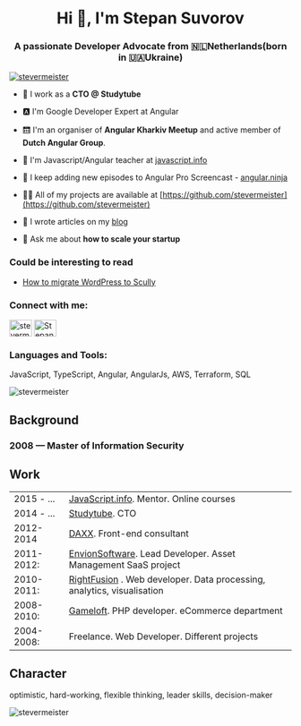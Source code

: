 <h1 align="center">Hi 👋, I'm Stepan Suvorov </h1>
<h3 align="center">A passionate Developer Advocate from 🇳🇱Netherlands(born in 🇺🇦Ukraine)</h3>


<p align="left"><a href="https://twitter.com/stevermeister" target="blank"><img
        alt="stevermeister" src="https://img.shields.io/twitter/follow/stevermeister?logo=twitter&style=for-the-badge"/></a>
</p>

- 🐝 I work as a **CTO @ Studytube** 

- 🅰️ I'm Google Developer Expert at Angular

- 🛗 I'm an organiser of **Angular Kharkiv Meetup** and active member of **Dutch Angular Group**.

- 🌱 I'm Javascript/Angular teacher at [javascript.info](https://javascript.info)

- 🎥 I keep adding new episodes to Angular Pro Screencast - [angular.ninja](https://angular.ninja/)

- 👨‍💻 All of my projects are available at [https://github.com/stevermeister](https://github.com/stevermeister)

- 📝 I wrote articles on my [blog](https://blog.stepansuvorov.com/)

- 💬 Ask me about **how to scale your startup**


### Could be interesting to read
- [How to migrate WordPress to Scully](https://indepth.dev/posts/1302/how-to-migrate-wordpress-to-scully)

<p align="left">
<h3 align="left">Connect with me:</h3>
<a href="https://twitter.com/stevermeister" target="blank"><img align="center"
                                                              alt="stevermeister"
                                                              height="30" src="https://cdn.jsdelivr.net/npm/simple-icons@3.0.1/icons/twitter.svg" width="40"/></a>
<a href="https://www.linkedin.com/in/stepansuvorov" target="blank">
  <img align="center" alt="Stepan Suvorov LinkedIn" height="30" src="https://cdn.jsdelivr.net/npm/simple-icons@3.0.1/icons/linkedin.svg" width="40"/></a>
</p>

### Languages and Tools: ###
  JavaScript, TypeScript, Angular, AngularJs, AWS, Terraform, SQL


![stevermeister](https://github-readme-stats.vercel.app/api/top-langs/?username=stevermeister&layout=compact)
 

## Background

### 2008 — Master of Information Security
  
## Work        

<table>
      <tr>
        <td>2015 - ...</td>
        <td><a href="https://javascript.info/">JavaScript.info</a>.
          Mentor. Online courses
        </td>
      </tr>
      <tr>
        <td>2014 - ...</td>
        <td><a href="https://www.studytube.nl/">Studytube</a>.
          CTO
        </td>
      </tr>
      <tr>
        <td>2012-2014</td>
        <td><a href="http://www.daxx.com/">DAXX</a>.
          Front-end consultant
        </td>
      </tr>
      <tr>
        <td>2011-2012:</td>
        <td><a href="http://envionsoftware.com/">EnvionSoftware</a>.
          Lead Developer.
          Asset Management SaaS project</td>
      </tr>
      <tr>
        <td>2010-2011:</td>
        <td><a href="http://www.rightfusion.com/">RightFusion</a> .
          Web developer.
          Data processing, analytics, visualisation</td>
      </tr>
      <tr>
        <td>2008-2010:</td>
        <td><a href="http://www.gameloft.com/">Gameloft</a>.
          PHP developer.
          eCommerce department</td>
      </tr>
      <tr>
        <td>2004-2008:</td>
        <td>Freelance.
          Web Developer.
          Different projects</td>
      </tr>
</table>

## Character 


  optimistic, hard-working,
  flexible thinking, leader skills, decision-maker
  
  
  

<p align="left"><img alt="stevermeister"
                     src="https://komarev.com/ghpvc/?username=stevermeiser&label=Profile%20views&color=0e75b6&style=flat"/></p>
